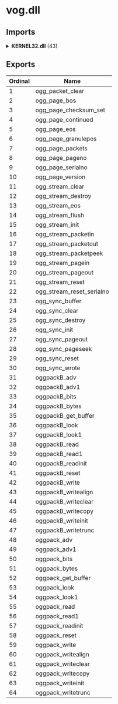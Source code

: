# vog.dll

## Imports

<details><summary><b>KERNEL32.dll</b> (43)</summary><p>

| Ordinal | Name |
| ------- | ---- |
| 409 | HeapAlloc |
| 418 | HeapReAlloc |
| 415 | HeapFree |
| 202 | GetCommandLineA |
| 372 | GetVersion |
| 413 | HeapDestroy |
| 411 | HeapCreate |
| 703 | VirtualFree |
| 426 | InitializeCriticalSection |
| 85 | DeleteCriticalSection |
| 102 | EnterCriticalSection |
| 449 | LeaveCriticalSection |
| 125 | ExitProcess |
| 699 | VirtualAlloc |
| 670 | TerminateProcess |
| 247 | GetCurrentProcess |
| 250 | GetCurrentThreadId |
| 677 | TlsSetValue |
| 674 | TlsAlloc |
| 675 | TlsFree |
| 676 | TlsGetValue |
| 621 | SetHandleCount |
| 338 | GetStdHandle |
| 277 | GetFileType |
| 336 | GetStartupInfoA |
| 292 | GetModuleFileNameA |
| 178 | FreeEnvironmentStringsA |
| 179 | FreeEnvironmentStringsW |
| 722 | WideCharToMultiByte |
| 262 | GetEnvironmentStrings |
| 264 | GetEnvironmentStringsW |
| 735 | WriteFile |
| 191 | GetCPInfo |
| 185 | GetACP |
| 305 | GetOEMCP |
| 318 | GetProcAddress |
| 450 | LoadLibraryA |
| 484 | MultiByteToWideChar |
| 447 | LCMapStringA |
| 448 | LCMapStringW |
| 339 | GetStringTypeA |
| 342 | GetStringTypeW |
| 559 | RtlUnwind |

</p></details>

## Exports


| Ordinal | Name |
| ------- | ---- |
| 1 | ogg_packet_clear |
| 2 | ogg_page_bos |
| 3 | ogg_page_checksum_set |
| 4 | ogg_page_continued |
| 5 | ogg_page_eos |
| 6 | ogg_page_granulepos |
| 7 | ogg_page_packets |
| 8 | ogg_page_pageno |
| 9 | ogg_page_serialno |
| 10 | ogg_page_version |
| 11 | ogg_stream_clear |
| 12 | ogg_stream_destroy |
| 13 | ogg_stream_eos |
| 14 | ogg_stream_flush |
| 15 | ogg_stream_init |
| 16 | ogg_stream_packetin |
| 17 | ogg_stream_packetout |
| 18 | ogg_stream_packetpeek |
| 19 | ogg_stream_pagein |
| 20 | ogg_stream_pageout |
| 21 | ogg_stream_reset |
| 22 | ogg_stream_reset_serialno |
| 23 | ogg_sync_buffer |
| 24 | ogg_sync_clear |
| 25 | ogg_sync_destroy |
| 26 | ogg_sync_init |
| 27 | ogg_sync_pageout |
| 28 | ogg_sync_pageseek |
| 29 | ogg_sync_reset |
| 30 | ogg_sync_wrote |
| 31 | oggpackB_adv |
| 32 | oggpackB_adv1 |
| 33 | oggpackB_bits |
| 34 | oggpackB_bytes |
| 35 | oggpackB_get_buffer |
| 36 | oggpackB_look |
| 37 | oggpackB_look1 |
| 38 | oggpackB_read |
| 39 | oggpackB_read1 |
| 40 | oggpackB_readinit |
| 41 | oggpackB_reset |
| 42 | oggpackB_write |
| 43 | oggpackB_writealign |
| 44 | oggpackB_writeclear |
| 45 | oggpackB_writecopy |
| 46 | oggpackB_writeinit |
| 47 | oggpackB_writetrunc |
| 48 | oggpack_adv |
| 49 | oggpack_adv1 |
| 50 | oggpack_bits |
| 51 | oggpack_bytes |
| 52 | oggpack_get_buffer |
| 53 | oggpack_look |
| 54 | oggpack_look1 |
| 55 | oggpack_read |
| 56 | oggpack_read1 |
| 57 | oggpack_readinit |
| 58 | oggpack_reset |
| 59 | oggpack_write |
| 60 | oggpack_writealign |
| 61 | oggpack_writeclear |
| 62 | oggpack_writecopy |
| 63 | oggpack_writeinit |
| 64 | oggpack_writetrunc |

</p></details>
